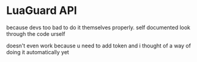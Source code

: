 # LuaGuard API
because devs too bad to do it themselves properly. self documented look through the code urself

doesn't even work because u need to add token and i thought of a way of doing it automatically yet